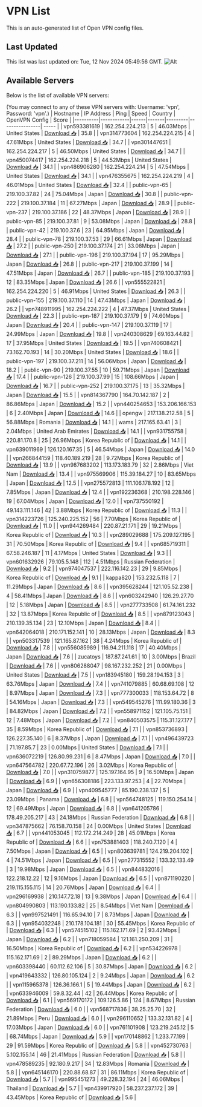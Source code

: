 # VPN List

This is an auto-generated list of Open VPN config files.

## Last Updated

This list was last updated on: Tue, 12 Nov 2024 05:49:56 GMT.
![Alt](https://repobeats.axiom.co/api/embed/186b98318ef1479477931607c1ad7d823f12451f.svg "Repobeats analytics image")

## Available Servers

Below is the list of available VPN servers:

(You may connect to any of these VPN servers with: Username: 'vpn', Password: 'vpn'.)
| Hostname | IP Address | Ping | Speed | Country | OpenVPN Config | Score |
|----------|------------|------|-------|---------|----------------| ----- |
| vpn593381619 | 162.254.224.213 | 5 | 46.03Mbps | United States | [Download 📥](./configs/server_0_US.ovpn) | 35.8 |
| vpn314773604 | 162.254.224.215 | 4 | 47.61Mbps | United States | [Download 📥](./configs/server_1_US.ovpn) | 34.7 |
| vpn301447651 | 162.254.224.217 | 5 | 46.50Mbps | United States | [Download 📥](./configs/server_2_US.ovpn) | 34.7 |
| vpn450074417 | 162.254.224.218 | 5 | 44.52Mbps | United States | [Download 📥](./configs/server_3_US.ovpn) | 34.1 |
| vpn486906280 | 162.254.224.214 | 5 | 47.54Mbps | United States | [Download 📥](./configs/server_4_US.ovpn) | 34.1 |
| vpn476355675 | 162.254.224.219 | 4 | 46.01Mbps | United States | [Download 📥](./configs/server_5_US.ovpn) | 32.4 |
| public-vpn-65 | 219.100.37.82 | 24 | 75.04Mbps | Japan | [Download 📥](./configs/server_6_JP.ovpn) | 30.8 |
| public-vpn-222 | 219.100.37.184 | 11 | 67.27Mbps | Japan | [Download 📥](./configs/server_7_JP.ovpn) | 28.9 |
| public-vpn-237 | 219.100.37.186 | 22 | 48.37Mbps | Japan | [Download 📥](./configs/server_8_JP.ovpn) | 28.9 |
| public-vpn-85 | 219.100.37.81 | 9 | 53.08Mbps | Japan | [Download 📥](./configs/server_9_JP.ovpn) | 28.8 |
| public-vpn-42 | 219.100.37.6 | 23 | 64.95Mbps | Japan | [Download 📥](./configs/server_10_JP.ovpn) | 28.4 |
| public-vpn-78 | 219.100.37.53 | 29 | 66.61Mbps | Japan | [Download 📥](./configs/server_11_JP.ovpn) | 27.2 |
| public-vpn-250 | 219.100.37.174 | 21 | 33.08Mbps | Japan | [Download 📥](./configs/server_12_JP.ovpn) | 27.1 |
| public-vpn-196 | 219.100.37.194 | 17 | 95.29Mbps | Japan | [Download 📥](./configs/server_13_JP.ovpn) | 26.8 |
| public-vpn-217 | 219.100.37.199 | 14 | 47.51Mbps | Japan | [Download 📥](./configs/server_14_JP.ovpn) | 26.7 |
| public-vpn-185 | 219.100.37.193 | 12 | 83.35Mbps | Japan | [Download 📥](./configs/server_15_JP.ovpn) | 26.6 |
| vpn555522821 | 162.254.224.220 | 5 | 46.91Mbps | United States | [Download 📥](./configs/server_16_US.ovpn) | 26.3 |
| public-vpn-155 | 219.100.37.110 | 14 | 47.43Mbps | Japan | [Download 📥](./configs/server_17_JP.ovpn) | 26.2 |
| vpn748911995 | 162.254.224.222 | 4 | 47.37Mbps | United States | [Download 📥](./configs/server_18_US.ovpn) | 22.3 |
| public-vpn-187 | 219.100.37.179 | 9 | 74.60Mbps | Japan | [Download 📥](./configs/server_19_JP.ovpn) | 20.4 |
| public-vpn-147 | 219.100.37.119 | 17 | 24.99Mbps | Japan | [Download 📥](./configs/server_20_JP.ovpn) | 19.8 |
| vpn240308629 | 69.163.44.82 | 17 | 37.95Mbps | United States | [Download 📥](./configs/server_21_US.ovpn) | 19.5 |
| vpn740608421 | 73.162.70.193 | 14 | 30.20Mbps | United States | [Download 📥](./configs/server_22_US.ovpn) | 18.6 |
| public-vpn-197 | 219.100.37.211 | 14 | 56.06Mbps | Japan | [Download 📥](./configs/server_23_JP.ovpn) | 18.2 |
| public-vpn-90 | 219.100.37.55 | 10 | 59.71Mbps | Japan | [Download 📥](./configs/server_24_JP.ovpn) | 17.4 |
| public-vpn-126 | 219.100.37.99 | 15 | 108.66Mbps | Japan | [Download 📥](./configs/server_25_JP.ovpn) | 16.7 |
| public-vpn-252 | 219.100.37.175 | 13 | 35.32Mbps | Japan | [Download 📥](./configs/server_26_JP.ovpn) | 15.5 |
| vpn814367790 | 164.70.142.187 | 2 | 86.86Mbps | Japan | [Download 📥](./configs/server_27_JP.ovpn) | 15.2 |
| vpn440254653 | 153.206.166.153 | 6 | 2.40Mbps | Japan | [Download 📥](./configs/server_28_JP.ovpn) | 14.6 |
| opengw | 217.138.212.58 | 5 | 56.88Mbps | Romania | [Download 📥](./configs/server_29_RO.ovpn) | 14.1 |
| wams | 217.165.63.41 | 3 | 2.04Mbps | United Arab Emirates | [Download 📥](./configs/server_30_AE.ovpn) | 14.1 |
| vpn931755758 | 220.81.170.8 | 25 | 26.96Mbps | Korea Republic of | [Download 📥](./configs/server_31_KR.ovpn) | 14.1 |
| vpn639011969 | 126.120.167.35 | 5 | 46.54Mbps | Japan | [Download 📥](./configs/server_32_JP.ovpn) | 14.0 |
| vpn266844159 | 118.40.189.219 | 28 | 9.72Mbps | Korea Republic of | [Download 📥](./configs/server_33_KR.ovpn) | 13.9 |
| vpn987683202 | 113.173.183.79 | 32 | 2.86Mbps | Viet Nam | [Download 📥](./configs/server_34_VN.ovpn) | 13.4 |
| vpn975569906 | 115.39.184.27 | 10 | 83.65Mbps | Japan | [Download 📥](./configs/server_35_JP.ovpn) | 12.5 |
| vpn275572813 | 111.106.178.192 | 12 | 7.85Mbps | Japan | [Download 📥](./configs/server_36_JP.ovpn) | 12.4 |
| vpn192236368 | 210.198.228.146 | 19 | 67.04Mbps | Japan | [Download 📥](./configs/server_37_JP.ovpn) | 12.0 |
| vpn737550192 | 49.143.111.146 | 42 | 3.88Mbps | Korea Republic of | [Download 📥](./configs/server_38_KR.ovpn) | 11.3 |
| vpn314223726 | 125.240.225.152 | 56 | 7.70Mbps | Korea Republic of | [Download 📥](./configs/server_39_KR.ovpn) | 11.0 |
| vpn944269484 | 220.87.21.171 | 29 | 19.21Mbps | Korea Republic of | [Download 📥](./configs/server_40_KR.ovpn) | 10.3 |
| vpn289029688 | 175.209.127.195 | 31 | 70.50Mbps | Korea Republic of | [Download 📥](./configs/server_41_KR.ovpn) | 9.4 |
| vpn685719311 | 67.58.246.187 | 11 | 4.17Mbps | United States | [Download 📥](./configs/server_42_US.ovpn) | 9.3 |
| vpn601632926 | 79.105.5.148 | 112 | 4.51Mbps | Russian Federation | [Download 📥](./configs/server_43_RU.ovpn) | 9.2 |
| vpn974047537 | 222.116.142.23 | 29 | 9.85Mbps | Korea Republic of | [Download 📥](./configs/server_44_KR.ovpn) | 9.1 |
| kappa820 | 153.232.5.118 | 7 | 11.29Mbps | Japan | [Download 📥](./configs/server_45_JP.ovpn) | 8.6 |
| vpn395628244 | 121.105.52.238 | 4 | 58.41Mbps | Japan | [Download 📥](./configs/server_46_JP.ovpn) | 8.6 |
| vpn603242940 | 126.29.27.70 | 12 | 5.18Mbps | Japan | [Download 📥](./configs/server_47_JP.ovpn) | 8.5 |
| vpn277733508 | 61.74.161.232 | 32 | 13.87Mbps | Korea Republic of | [Download 📥](./configs/server_48_KR.ovpn) | 8.5 |
| vpn879123043 | 210.139.35.134 | 23 | 12.10Mbps | Japan | [Download 📥](./configs/server_49_JP.ovpn) | 8.4 |
| vpn642064018 | 210.171.152.141 | 10 | 28.13Mbps | Japan | [Download 📥](./configs/server_50_JP.ovpn) | 8.3 |
| vpn503317539 | 121.165.87.162 | 38 | 4.24Mbps | Korea Republic of | [Download 📥](./configs/server_51_KR.ovpn) | 7.8 |
| vpn556085989 | 116.94.211.118 | 17 | 40.40Mbps | Japan | [Download 📥](./configs/server_52_JP.ovpn) | 7.6 |
| zucatoys | 187.87.241.61 | 10 | 3.00Mbps | Brazil | [Download 📥](./configs/server_53_BR.ovpn) | 7.6 |
| vpn806288047 | 98.167.232.252 | 21 | 0.00Mbps | United States | [Download 📥](./configs/server_54_US.ovpn) | 7.5 |
| vpn183945180 | 159.28.194.153 | 3 | 63.76Mbps | Japan | [Download 📥](./configs/server_55_JP.ovpn) | 7.4 |
| vpn741079885 | 60.68.69.108 | 12 | 8.97Mbps | Japan | [Download 📥](./configs/server_56_JP.ovpn) | 7.3 |
| vpn777300033 | 118.153.64.72 | 8 | 54.16Mbps | Japan | [Download 📥](./configs/server_57_JP.ovpn) | 7.3 |
| vpn549545276 | 111.99.180.36 | 3 | 84.82Mbps | Japan | [Download 📥](./configs/server_58_JP.ovpn) | 7.2 |
| vpn558971152 | 121.105.75.151 | 12 | 7.48Mbps | Japan | [Download 📥](./configs/server_59_JP.ovpn) | 7.2 |
| vpn840503575 | 115.31.127.177 | 35 | 8.59Mbps | Korea Republic of | [Download 📥](./configs/server_60_KR.ovpn) | 7.1 |
| vpn853736893 | 126.227.35.140 | 6 | 8.37Mbps | Japan | [Download 📥](./configs/server_61_JP.ovpn) | 7.1 |
| vpn496439723 | 71.197.85.7 | 23 | 0.00Mbps | United States | [Download 📥](./configs/server_62_US.ovpn) | 7.1 |
| vpn636072219 | 126.80.99.231 | 6 | 8.47Mbps | Japan | [Download 📥](./configs/server_63_JP.ovpn) | 7.0 |
| vpn647564782 | 220.67.72.196 | 26 | 3.02Mbps | Korea Republic of | [Download 📥](./configs/server_64_KR.ovpn) | 7.0 |
| vpn310759877 | 125.197.164.95 | 9 | 16.50Mbps | Japan | [Download 📥](./configs/server_65_JP.ovpn) | 6.9 |
| vpn656308186 | 223.133.97.253 | 4 | 22.70Mbps | Japan | [Download 📥](./configs/server_66_JP.ovpn) | 6.9 |
| vpn409545777 | 85.190.238.137 | 5 | 23.09Mbps | Panama | [Download 📥](./configs/server_67_PA.ovpn) | 6.8 |
| vpn564748125 | 119.150.254.14 | 12 | 69.49Mbps | Japan | [Download 📥](./configs/server_68_JP.ovpn) | 6.8 |
| vpn641205786 | 178.49.205.217 | 43 | 24.18Mbps | Russian Federation | [Download 📥](./configs/server_69_RU.ovpn) | 6.8 |
| vpn347875662 | 76.158.70.158 | 24 | 0.00Mbps | United States | [Download 📥](./configs/server_70_US.ovpn) | 6.7 |
| vpn441053045 | 112.172.214.249 | 28 | 45.01Mbps | Korea Republic of | [Download 📥](./configs/server_71_KR.ovpn) | 6.6 |
| vpn753881403 | 118.240.7.120 | 4 | 7.50Mbps | Japan | [Download 📥](./configs/server_72_JP.ovpn) | 6.5 |
| vpn803639781 | 124.219.204.102 | 4 | 74.51Mbps | Japan | [Download 📥](./configs/server_73_JP.ovpn) | 6.5 |
| vpn277315552 | 133.32.133.49 | 3 | 19.98Mbps | Japan | [Download 📥](./configs/server_74_JP.ovpn) | 6.5 |
| vpn844832016 | 122.218.12.22 | 12 | 9.16Mbps | Japan | [Download 📥](./configs/server_75_JP.ovpn) | 6.5 |
| vpn871190220 | 219.115.155.115 | 14 | 20.76Mbps | Japan | [Download 📥](./configs/server_76_JP.ovpn) | 6.4 |
| vpn296169938 | 210.147.72.18 | 13 | 9.38Mbps | Japan | [Download 📥](./configs/server_77_JP.ovpn) | 6.4 |
| vpn804990803 | 113.190.133.82 | 25 | 8.54Mbps | Viet Nam | [Download 📥](./configs/server_78_VN.ovpn) | 6.3 |
| vpn997521491 | 116.65.94.10 | 7 | 8.73Mbps | Japan | [Download 📥](./configs/server_79_JP.ovpn) | 6.3 |
| vpn954032248 | 210.178.104.181 | 30 | 55.45Mbps | Korea Republic of | [Download 📥](./configs/server_80_KR.ovpn) | 6.3 |
| vpn574515102 | 115.162.171.69 | 2 | 93.42Mbps | Japan | [Download 📥](./configs/server_81_JP.ovpn) | 6.2 |
| vpn718059584 | 121.161.250.209 | 31 | 16.50Mbps | Korea Republic of | [Download 📥](./configs/server_82_KR.ovpn) | 6.2 |
| vpn534226978 | 115.162.171.69 | 2 | 89.29Mbps | Japan | [Download 📥](./configs/server_83_JP.ovpn) | 6.2 |
| vpn603398440 | 60.112.62.106 | 5 | 30.87Mbps | Japan | [Download 📥](./configs/server_84_JP.ovpn) | 6.2 |
| vpn419643332 | 126.80.105.124 | 2 | 9.24Mbps | Japan | [Download 📥](./configs/server_85_JP.ovpn) | 6.2 |
| vpn115965378 | 126.36.166.1 | 5 | 19.44Mbps | Japan | [Download 📥](./configs/server_86_JP.ovpn) | 6.2 |
| vpn633946009 | 59.8.32.44 | 42 | 26.44Mbps | Korea Republic of | [Download 📥](./configs/server_87_KR.ovpn) | 6.1 |
| vpn569170172 | 109.126.5.86 | 124 | 8.67Mbps | Russian Federation | [Download 📥](./configs/server_88_RU.ovpn) | 6.0 |
| vpn568717836 | 38.25.25.70 | 32 | 21.89Mbps | Peru | [Download 📥](./configs/server_89_PE.ovpn) | 6.0 |
| vpn296110652 | 133.32.131.82 | 4 | 17.03Mbps | Japan | [Download 📥](./configs/server_90_JP.ovpn) | 6.0 |
| vpn761101908 | 123.219.245.12 | 5 | 68.74Mbps | Japan | [Download 📥](./configs/server_91_JP.ovpn) | 5.9 |
| vpn170148862 | 1.233.77.199 | 29 | 91.59Mbps | Korea Republic of | [Download 📥](./configs/server_92_KR.ovpn) | 5.8 |
| vpn452730763 | 5.102.155.14 | 46 | 21.41Mbps | Russian Federation | [Download 📥](./configs/server_93_RU.ovpn) | 5.8 |
| vpn478589235 | 92.180.9.217 | 34 | 12.83Mbps | Romania | [Download 📥](./configs/server_94_RO.ovpn) | 5.8 |
| vpn645146170 | 220.88.68.87 | 31 | 86.11Mbps | Korea Republic of | [Download 📥](./configs/server_95_KR.ovpn) | 5.7 |
| vpn995451273 | 49.228.32.194 | 24 | 46.06Mbps | Thailand | [Download 📥](./configs/server_96_TH.ovpn) | 5.7 |
| vpn439917920 | 58.237.237.172 | 39 | 43.45Mbps | Korea Republic of | [Download 📥](./configs/server_97_KR.ovpn) | 5.6 |
